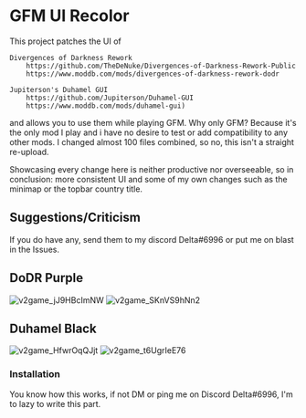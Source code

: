 # GFM UI Recolor

This project patches the UI of 

	Divergences of Darkness Rework 
		https://github.com/TheDeNuke/Divergences-of-Darkness-Rework-Public
		https://www.moddb.com/mods/divergences-of-darkness-rework-dodr

	Jupiterson's Duhamel GUI 
		https://github.com/Jupiterson/Duhamel-GUI
		https://www.moddb.com/mods/duhamel-gui) 
   
and allows you to use them while playing GFM. 
Why only GFM? Because it's the only mod I play and i have no desire to test or add compatibility to any other mods. I changed almost 100 files combined, so no, this isn't a straight re-upload. 

Showcasing every change here is neither productive nor overseeable, so in conclusion: more consistent UI and some of my own changes such as the minimap or the topbar country title.

## Suggestions/Criticism
If you do have any, send them to my discord Delta#6996 or put me on blast in the Issues.

## DoDR Purple
![v2game_jJ9HBcImNW](https://user-images.githubusercontent.com/92607601/217664998-aa1d968b-cb7f-4e30-83cd-8b07a472edf9.jpg)
![v2game_SKnVS9hNn2](https://user-images.githubusercontent.com/92607601/217665953-d17c8ce6-cb63-4f44-a002-ceb3d0ffe319.jpg)
## Duhamel Black
![v2game_HfwrOqQJjt](https://user-images.githubusercontent.com/92607601/217667545-61bec1cd-acf8-4b7d-b528-d5604cae9993.jpg)
![v2game_t6UgrIeE76](https://user-images.githubusercontent.com/92607601/217667550-1834da6a-8fde-419e-b3ac-c82f3bc86940.jpg)

### Installation
You know how this works, if not DM or ping me on Discord Delta#6996, I'm to lazy to write this part.
